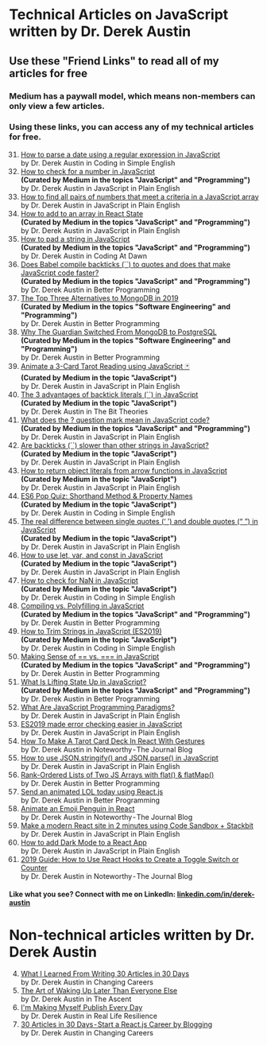 # Technical Articles on JavaScript written by Dr. Derek Austin

## Use these "Friend Links" to read all of my articles for free

### Medium has a paywall model, which means non-members can only view a few articles.

### Using these links, you can access any of my technical articles for free.

31. [How to parse a date using a regular expression in JavaScript](https://medium.com/coding-in-simple-english/how-to-parse-a-date-using-a-regular-expression-in-javascript-f4e5b1d02935?source=friends_link&sk=87fdc6e9706c5f93e0fd1103648cd532)  
   by Dr. Derek Austin in Coding in Simple English
30. [How to check for a number in JavaScript](https://medium.com/javascript-in-plain-english/how-to-check-for-a-number-in-javascript-8d9024708153?source=friends_link&sk=387c97a6f71dfd7b4daff3e141a09070)  
   **(Curated by Medium in the topics "JavaScript" and "Programming")**
   by Dr. Derek Austin in JavaScript in Plain English
29. [How to find all pairs of numbers that meet a criteria in a JavaScript array](https://medium.com/me/stats/post/cf921328eb84)
   by Dr. Derek Austin in JavaScript in Plain English
28. [How to add to an array in React State](https://medium.com/javascript-in-plain-english/how-to-add-to-an-array-in-react-state-3d08ddb2e1dc?source=friends_link&sk=392c3e1f2e330722846118180d8a4843)  
   **(Curated by Medium in the topics "JavaScript" and "Programming")**
   by Dr. Derek Austin in JavaScript in Plain English
27. [How to pad a string in JavaScript](https://medium.com/coding-at-dawn/how-to-pad-a-string-in-javascript-3ea75c67541c?source=friends_link&sk=639dc2b75f1ee1ff2fca90ba24dff3d1)  
   **(Curated by Medium in the topics "JavaScript" and "Programming")**
   by Dr. Derek Austin in Coding At Dawn
26. [Does Babel compile backticks (``) to quotes and does that make JavaScript code faster?](https://medium.com/better-programming/does-babel-compile-backticks-to-quotes-and-does-that-make-javascript-code-faster-6fd21b089672?source=friends_link&sk=51fb8245ff09d1b9b4b0933f866715f4)  
   **(Curated by Medium in the topics "JavaScript" and "Programming")**  
   by Dr. Derek Austin in Better Programming
25. [The Top Three Alternatives to MongoDB in 2019](https://medium.com/better-programming/the-top-three-alternatives-to-mongodb-in-2019-399b324e53d8?source=friends_link&sk=cd47fee97183dc0f6a0a527110ff0d15)  
   **(Curated by Medium in the topics "Software Engineering" and "Programming")**  
   by Dr. Derek Austin in Better Programming
24. [Why The Guardian Switched From MongoDB to PostgreSQL](https://medium.com/better-programming/why-the-guardian-switched-from-mongodb-to-postgresql-861b6cf01e1f?source=friends_link&sk=640634c647b06e11a105aa515fcb0787)  
   **(Curated by Medium in the topics "Software Engineering" and "Programming")**  
   by Dr. Derek Austin in Better Programming
23. [Animate a 3-Card Tarot Reading using JavaScript 🃏](https://medium.com/javascript-in-plain-english/animate-a-3-card-tarot-reading-using-javascript-e40c1f3635e9?source=friends_link&sk=f802771642ffe563fbee22cc8e82a774)  
   **(Curated by Medium in the topic "JavaScript")**  
   by Dr. Derek Austin in JavaScript in Plain English
22. [The 3 advantages of backtick literals (``) in JavaScript](https://thebittheories.com/the-3-advantages-of-backtick-literals-in-javascript-f6beade4a9cf?source=friends_link&sk=93004c993390edb412e4425841952976)  
   **(Curated by Medium in the topic "JavaScript")**  
   by Dr. Derek Austin in The Bit Theories
21. [What does the ? question mark mean in JavaScript code?](https://medium.com/javascript-in-plain-english/what-does-the-question-mark-mean-in-javascript-code-353cfadcf760?source=friends_link&sk=85f2bd0e81217444ff361cf993d03b58)  
   **(Curated by Medium in the topics "JavaScript" and "Programming")**  
   by Dr. Derek Austin in JavaScript in Plain English
20. [Are backticks (``) slower than other strings in JavaScript?](https://medium.com/javascript-in-plain-english/are-backticks-slower-than-other-strings-in-javascript-ce4abf9b9fa?source=friends_link&sk=7d0055fe03c348b6369ec0540f743afd)  
   **(Curated by Medium in the topic "JavaScript")**  
   by Dr. Derek Austin in JavaScript in Plain English
19. [How to return object literals from arrow functions in JavaScript](https://medium.com/javascript-in-plain-english/how-to-return-object-literals-from-arrow-functions-in-javascript-7c31bfcca8a0?source=friends_link&sk=ff6db8647e7f2a0680f5202149be2770)  
   **(Curated by Medium in the topic "JavaScript")**  
   by Dr. Derek Austin in JavaScript in Plain English
18. [ES6 Pop Quiz: Shorthand Method & Property Names](https://medium.com/coding-in-simple-english/es6-pop-quiz-shorthand-method-property-names-45c23384e67a?source=friends_link&sk=d0a84a1226c87ae4ea0c9a7e38f1749b)  
    **(Curated by Medium in the topic "JavaScript")**  
    by Dr. Derek Austin in Coding in Simple English
17. [The real difference between single quotes (‘ ’) and double quotes (“ ”) in JavaScript](https://medium.com/javascript-in-plain-english/the-real-difference-between-single-quotes-and-double-quotes-in-javascript-3d00bf720bcd?source=friends_link&sk=d642efc65a50bed1c51eca7ee202b438)  
   **(Curated by Medium in the topic "JavaScript")**  
   by Dr. Derek Austin in JavaScript in Plain English
16. [How to use let, var, and const in JavaScript](https://medium.com/javascript-in-plain-english/how-to-use-let-var-and-const-in-javascript-cdf42b48d70?source=friends_link&sk=6b0c9cbc658d92bd49faddd4e2919ed3)  
   **(Curated by Medium in the topic "JavaScript")**  
   by Dr. Derek Austin in JavaScript in Plain English
15. [How to check for NaN in JavaScript](https://medium.com/coding-in-simple-english/how-to-check-for-nan-in-javascript-4294e555b447?source=friends_link&sk=9b740831fcc70247105ee12ac1f18716)  
   **(Curated by Medium in the topic "JavaScript")**  
   by Dr. Derek Austin in Coding in Simple English
14. [Compiling vs. Polyfilling in JavaScript](https://medium.com/better-programming/compiling-vs-polyfilling-in-javascript-6bbc5707a253?source=friends_link&sk=ec39c1e6c5427948cccd9ad7bfb30d3b)  
   **(Curated by Medium in the topics "JavaScript" and "Programming")**  
   by Dr. Derek Austin in Better Programming
13. [How to Trim Strings in JavaScript (ES2019)](https://medium.com/coding-in-simple-english/how-to-trim-strings-in-javascript-es2019-3823070c9316)  
   **(Curated by Medium in the topic "JavaScript")**  
   by Dr. Derek Austin in Coding in Simple English
12. [Making Sense of == vs. === in JavaScript](https://medium.com/better-programming/making-sense-of-vs-in-javascript-f9dbbc6352e3?source=friends_link&sk=41aba548525db38aa78ccf37c3821b9e)  
   **(Curated by Medium in the topics "JavaScript" and "Programming")**  
   by Dr. Derek Austin in Better Programming
11. [What Is Lifting State Up in JavaScript?](https://medium.com/better-programming/what-is-lifting-state-up-in-javascript-74fb12c6dd71?source=friends_link&sk=cec64ce34b07e3287d4998d435d0c42b)  
   **(Curated by Medium in the topics "JavaScript" and "Programming")**  
   by Dr. Derek Austin in Better Programming
10. [What Are JavaScript Programming Paradigms?](https://medium.com/javascript-in-plain-english/what-are-javascript-programming-paradigms-3ef0f576dfdb?source=friends_link&sk=2a4efe7351b328c54e45e6bc4d6ca20b)  
   by Dr. Derek Austin in JavaScript in Plain English
9. [ES2019 made error checking easier in JavaScript](https://medium.com/javascript-in-plain-english/es2019-made-error-checking-easier-in-javascript-9386e22d5794?source=friends_link&sk=717c90bca60d6c65b1d61f57c24ce1ae)  
   by Dr. Derek Austin in JavaScript in Plain English
8. [How To Make A Tarot Card Deck In React With Gestures](https://blog.usejournal.com/how-to-make-a-tarot-card-deck-in-react-with-gestures-76ab4ec8933c?source=friends_link&sk=a7a8d00747e5aa52946cc1e7c9354b3b)  
   by Dr. Derek Austin in Noteworthy - The Journal Blog
7. [How to use JSON.stringify() and JSON.parse() in JavaScript](https://medium.com/javascript-in-plain-english/how-to-use-stringify-and-parse-in-javascript-6b637b571a32?source=friends_link&sk=41e2f4e2c75d8d479c6cbd7245a7eb55)  
   by Dr. Derek Austin in JavaScript in Plain English
6. [Rank-Ordered Lists of Two JS Arrays with flat() & flatMap() ](https://medium.com/@derek_develops/rank-ordered-lists-of-two-js-arrays-with-flat-flatmap-32e0aff6c40f?source=friends_link&sk=d390f806f1aa217e0ad576f524100d92)  
   by Dr. Derek Austin in Better Programming
5. [Send an animated LOL today using React.js](https://medium.com/@derek_develops/send-an-animated-lol-today-using-react-js-aa18b09fbbed?source=friends_link&sk=a53d318e5a260186e8c10285d4d7fb61)  
   by Dr. Derek Austin in Better Programming
4. [Animate an Emoji Penguin in React](https://blog.usejournal.com/animate-an-emoji-penguin-in-react-c697e05071e5?source=friends_link&sk=bb57fe6d8597e17beff415bb649daa4e)  
   by Dr. Derek Austin in Noteworthy - The Journal Blog
3. [Make a modern React site in 2 minutes using Code Sandbox + Stackbit](https://medium.com/javascript-in-plain-english/make-a-modern-react-site-in-2-min-using-code-sandbox-stackbit-18e83c296073?source=friends_link&sk=6d4defb10b1a4a116ded5868803c12a2)  
   by Dr. Derek Austin in JavaScript in Plain English
2. [How to add Dark Mode to a React App](https://medium.com/javascript-in-plain-english/dark-mode-for-any-react-app-2019-part-1-of-a-series-on-day-night-toggles-b320ece903f7?source=friends_link&sk=db2c2507a8873ff3e753b928278472b3)  
   by Dr. Derek Austin in JavaScript in Plain English
1. [2019 Guide: How to Use React Hooks to Create a Toggle Switch or Counter](https://blog.usejournal.com/2019-guide-how-to-use-react-hooks-to-create-a-toggle-switch-or-counter-dd9f5cd7062a?source=friends_link&sk=15da0f12c35552f47455318c72bdf7eb)  
   by Dr. Derek Austin in Noteworthy - The Journal Blog

#### Like what you see? Connect with me on LinkedIn: [linkedin.com/in/derek-austin](https://linkedin.com/in/derek-austin)

# Non-technical articles written by Dr. Derek Austin

4. [What I Learned From Writing 30 Articles in 30 Days](https://medium.com/changing-careers/what-i-learned-from-writing-30-articles-in-30-days-2693a1d6519c?source=friends_link&sk=801f2c22d8a1c2d68b9d3360012ad0cb)  
   by Dr. Derek Austin in Changing Careers
3. [The Art of Waking Up Later Than Everyone Else](https://medium.com/the-ascent/the-art-of-waking-up-later-than-everyone-else-d9b04c60f599?source=friends_link&sk=d4fd49fa8d45630079b3de19b04fd48b)  
   by Dr. Derek Austin in The Ascent
2. [I'm Making Myself Publish Every Day](https://medium.com/@derek_develops/im-making-myself-publish-every-day-ec29c00ad2c8?source=friends_link&sk=b9e3a4355e9b7436fae6ae808763cc45)  
   by Dr. Derek Austin in Real Life Resilience
1. [30 Articles in 30 Days - Start a React.js Career by Blogging](https://medium.com/changing-careers/30-articles-in-30-days-start-a-react-js-career-on-medium-d6439da2417e)  
   by Dr. Derek Austin in Changing Careers
